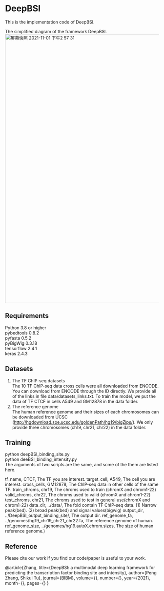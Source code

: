 # DeepBSI

This is the implementation code of DeepBSI.      

The simplified diagram of the framework DeepBSI.
<img width="883" alt="屏幕快照 2021-11-01 下午2 57 31" src="https://user-images.githubusercontent.com/7290698/139633484-b0700273-3367-41f1-8bc7-8a5503667b0c.png">

## Requirements
Python 3.8 or higher  
pybedtools 0.8.2  
pyfasta 0.5.2   
pyBigWig 0.3.18   
tensorflow 2.4.1    
keras 2.4.3  

## Datasets
1. The TF ChIP-seq datasets   
The 10 TF ChIP-seq data cross cells were all downloaded from ENCODE. You can download from ENCODE through the ID directly. We provide all of the links in file data/datasets_links.txt. To train the model, we put the data of TF CTCF in cells A549 and GM12878 in the data folder.
2. The reference genome     
The human reference genome and their sizes of each chromosomes can be downloaded from UCSC (http://hgdownload.soe.ucsc.edu/goldenPath/hg19/bigZips/). We only provide three chromosomes (ch19, chr21, chr22) in the data folder.

## Training
python deepBSI_binding_site.py    
python deeBSI_binding_intensity.py    
The arguments of two scripts are the same, and some of the them are listed here.

tf_name, CTCF, The TF you are interest.
target_cell, A549, The cell you are interest.
cross_cells, GM12878, The ChIP-seq data in other cells of the same TF.
train_chroms, chr19, The chroms used to train (chromX and chrom1-22)
valid_chroms, chr22, The chroms used to valid (chromX and chrom1-22)
test_chroms, chr21, The chroms used to test in general use(chromX and chrom1-22)
data_dir, ../data/, The fold contain TF ChIP-seq data. (1) Narrow peak(bed). (2) broad peak(bed) and signal values(bigwig)
output_dir, ../DeepBSI_output_binding_site/, The output dir.
ref_genome_fa, ../genomes/hg19_chr19_chr21_chr22.fa, The reference genome of human.
ref_genome_size, ../genomes/hg19.autoX.chrom.sizes, The size of human reference genome.)


## Reference
Please cite our work if you find our code/paper is useful to your work.

@article{Zhang, 
title={DeepBSI: a multimodal deep learning framework for predicting the transcription factor binding site and intensity}, 
author={Peng Zhang, Shikui Tu}, 
journal={BIBM}, 
volume={}, 
number={}, 
year={2021}, 
month={}, 
pages={} 
}


